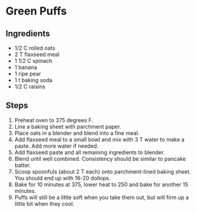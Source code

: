 # Green Puffs

## Ingredients
- 1/2 C rolled oats
- 2 T flaxseed meal
- 1 1/2 C spinach
- 1 banana
- 1 ripe pear
- 1 t baking soda
- 1/2 C raisins

## Steps
1. Preheat oven to 375 degrees F.
2. Line a baking sheet with parchment paper.
3. Place oats in a blender and blend into a fine meal.
4. Add flaxseed meal to a small bowl and mix with 3 T water to make a paste. Add more water if needed.
5. Add flaxseed paste and all remaining ingredients to blender.
6. Blend until well combined. Consistency should be similar to pancake batter.
7. Scoop spoonfuls (about 2 T each) onto parchment-lined baking sheet. You should end up with 16-20 dollops.
8. Bake for 10 minutes at 375, lower heat to 250 and bake for another 15 minutes.
9. Puffs will still be a little soft when you take them out, but will firm up a little bit when they cool.